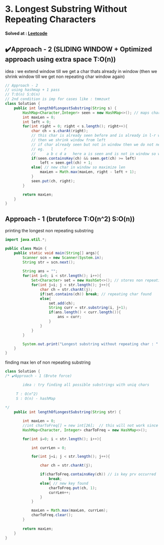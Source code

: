 
# 3. Longest Substring Without Repeating Characters

#### Solved at : [Leetcode](https://leetcode.com/problems/longest-substring-without-repeating-characters/description/)

## ✔️Approach - 2 (SLIDING WINDOW + Optimized approach using extra space T:O(n))
idea : we extend window till we get a char thats already in window (then we shrink window till we get non repeating char window again)
```java
// Approach - 2 
// using hashmap + 1 pass
// T:O(n) S:O(n)
// 2nd condition is imp for cases like : tmmzuxt 
class Solution {
    public int lengthOfLongestSubstring(String s) {
        HashMap<Character,Integer> seen = new HashMap<>(); // maps char to ind
        int maxLen = 0;
        int left = 0;
        for(int right = 0; right < s.length(); right++){
            char ch = s.charAt(right);
            // this char is already seen before and is already in l-r window
            // then we shrink window from left
            // if char already seen but not in window then we do not need to shrink 
            // eg.   l     r
            //     a b c d a   here a is seen and is not in window so we can maximize our length no issues 
            if(seen.containsKey(ch) && seen.get(ch) >= left) 
                left = seen.get(ch) + 1;
            else{ // new char in window so maximize len
                maxLen = Math.max(maxLen, right - left + 1);
            }
            seen.put(ch, right);
        }

        return maxLen;
    }
}
```

## Approach - 1 (bruteforce T:O(n^2) S:O(n))

printing the longest non repeating substring
```java
import java.util.*;

public class Main {
    public static void main(String[] args){
        Scanner scn = new Scanner(System.in);
        String str = scn.next();
        
        String ans = "";
        for(int i=0; i < str.length(); i++){
            Set<Character> set = new HashSet<>(); // stores non repeating char
            for(int j=i; j < str.length(); j++){
                char ch = str.charAt(j);
                if(set.contains(ch)) break; // repeating char found
                else{
                    set.add(ch);
                    String curr = str.substring(i, j+1);
                    if(ans.length() < curr.length()){
                        ans = curr;
                    }
                }
            }
        }

        System.out.print("Longest substring without repeating char : " + ans);
    }    
}

```

finding max len of non repeating substring
```java
class Solution {
/* ✔️Approach - 1 (Brute force)

        idea : try finding all possible substrings with uniq chars   
    
     T : O(n^2) 
     S : O(n) - hashMap 
    
*/
    public int lengthOfLongestSubstring(String str) {

        int maxLen = 0;
        //int charToFreq[] = new int[26];  // this will not work since we can have special characters as well (! , * A a 0 etc)
        HashMap<Character, Integer> charToFreq = new HashMap<>();

        for(int i=0; i < str.length(); i++){

            int currLen = 0;

            for(int j=i; j < str.length(); j++){

                char ch = str.charAt(j);

                if(charToFreq.containsKey(ch)) // is key prv occurred 
                    break;
                else{ // new key found 
                    charToFreq.put(ch, 1);
                    currLen++;
                } 
            }

            maxLen = Math.max(maxLen, currLen);
            charToFreq.clear();
        }
        
        return maxLen;
    }
}

```
